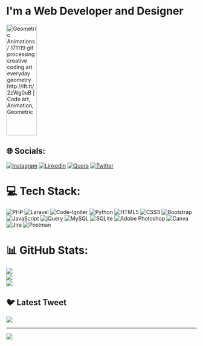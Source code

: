 <h1>I'm a Web Developer and Designer</h1>

<img src="https://media.tenor.com/GVk4jB2u_i8AAAAS/coding.gif" jsaction="VQAsE" class="r48jcc pT0Scc iPVvYb" style="max-width: 10em; height: 21em; margin: 0px; width: 81px;" alt="Geometric Animations / 171119 gif processing creative coding art everyday  geometry http://ift.tt/2zWg0uB | Code art, Animation, Geometric" jsname="kn3ccd">

## 🌐 Socials:
[![Instagram](https://img.shields.io/badge/Instagram-%23E4405F.svg?logo=Instagram&logoColor=white)](https://instagram.com/thisizqasim) [![LinkedIn](https://img.shields.io/badge/LinkedIn-%230077B5.svg?logo=linkedin&logoColor=white)](https://linkedin.com/in/qasim-mughal) [![Quora](https://img.shields.io/badge/Quora-%23B92B27.svg?logo=Quora&logoColor=white)](https://quora.com/profile/Qasim-Mughal-64) [![Twitter](https://img.shields.io/badge/Twitter-%231DA1F2.svg?logo=Twitter&logoColor=white)](https://twitter.com/Mqasimmughal8) 

# 💻 Tech Stack:
![PHP](https://img.shields.io/badge/php-%23777BB4.svg?style=for-the-badge&logo=php&logoColor=white) ![Laravel](https://img.shields.io/badge/laravel-%23FF2D20.svg?style=for-the-badge&logo=laravel&logoColor=white) ![Code-Igniter](https://img.shields.io/badge/CodeIgniter-%23EF4223.svg?style=for-the-badge&logo=codeIgniter&logoColor=white) ![Python](https://img.shields.io/badge/python-3670A0?style=for-the-badge&logo=python&logoColor=ffdd54) ![HTML5](https://img.shields.io/badge/html5-%23E34F26.svg?style=for-the-badge&logo=html5&logoColor=white) ![CSS3](https://img.shields.io/badge/css3-%231572B6.svg?style=for-the-badge&logo=css3&logoColor=white) ![Bootstrap](https://img.shields.io/badge/bootstrap-%23563D7C.svg?style=for-the-badge&logo=bootstrap&logoColor=white) ![JavaScript](https://img.shields.io/badge/javascript-%23323330.svg?style=for-the-badge&logo=javascript&logoColor=%23F7DF1E) ![jQuery](https://img.shields.io/badge/jquery-%230769AD.svg?style=for-the-badge&logo=jquery&logoColor=white) ![MySQL](https://img.shields.io/badge/mysql-%2300f.svg?style=for-the-badge&logo=mysql&logoColor=white) ![SQLite](https://img.shields.io/badge/sqlite-%2307405e.svg?style=for-the-badge&logo=sqlite&logoColor=white) ![Adobe Photoshop](https://img.shields.io/badge/adobephotoshop-%2331A8FF.svg?style=for-the-badge&logo=adobephotoshop&logoColor=white) ![Canva](https://img.shields.io/badge/Canva-%2300C4CC.svg?style=for-the-badge&logo=Canva&logoColor=white) ![Jira](https://img.shields.io/badge/jira-%230A0FFF.svg?style=for-the-badge&logo=jira&logoColor=white) ![Postman](https://img.shields.io/badge/Postman-FF6C37?style=for-the-badge&logo=postman&logoColor=white)
# 📊 GitHub Stats:
![](https://github-readme-stats.vercel.app/api?username=QasimMughal05&theme=merko&hide_border=false&include_all_commits=false&count_private=false)<br/>
![](https://github-readme-streak-stats.herokuapp.com/?user=QasimMughal05&theme=merko&hide_border=false)<br/>
![](https://github-readme-stats.vercel.app/api/top-langs/?username=QasimMughal05&theme=merko&hide_border=false&include_all_commits=false&count_private=false&layout=compact)

## 🐦 Latest Tweet
[![](https://gtce.itsvg.in/api?username=Mqasimmughal8)](https://github.com/VishwaGauravIn/github-twitter-card-embed)

---
[![](https://visitcount.itsvg.in/api?id=QasimMughal05&icon=0&color=0)](https://visitcount.itsvg.in)

<!-- Proudly created with GPRM ( https://gprm.itsvg.in ) -->
